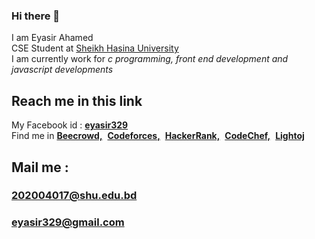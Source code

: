 ### Hi there 👋
I am Eyasir Ahamed<br>
CSE Student at <a href="https://www.shu.edu.bd/">Sheikh Hasina University</a><br>
I am currently work for <i>c programming, front end development and javascript developments</i><br>
<h2>Reach me in this link</h2>
My Facebook id : <a href="https://www.facebook.com/eyasir329"><b>eyasir329</b></a><br>
Find me in <a href="https://www.beecrowd.com.br/judge/en/profile/666969"><b>Beecrowd,</b></a>&nbsp;
<a href="https://codeforces.com/profile/eyasir329"><b>Codeforces,</b></a>&nbsp;
<a href="https://www.hackerrank.com/eyasir329"><b>HackerRank,</b></a>&nbsp;
<a href="https://www.codechef.com/users/eyasir329"><b>CodeChef,</b></a>&nbsp;
<a href="https://lightoj.com/user/eyasir329"><b>Lightoj</b></a><br>
<h2>Mail me :</h2>
<h3><a href="mailto:202004017@shu.edu.bd"><b>202004017@shu.edu.bd</b></a></h3>
<h3><a href="eyasir329@gmail.com"><b>eyasir329@gmail.com</b></a></h3>

<!--
**eyasir329/eyasir329** is a ✨ _special_ ✨ repository because its `README.md` (this file) appears on your GitHub profile.

Here are some ideas to get you started:

- 🔭 I’m currently working on ...
- 🌱 I’m currently learning ...
- 👯 I’m looking to collaborate on ...
- 🤔 I’m looking for help with ...
- 💬 Ask me about ...
- 📫 How to reach me: ...
- 😄 Pronouns: ...
- ⚡ Fun fact: ...
-->

